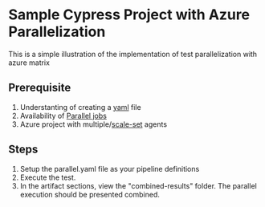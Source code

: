 # Sample Cypress Project with Azure Parallelization

This is a simple illustration of the implementation of test parallelization with azure matrix

## Prerequisite
1. Understanting of creating a [yaml](https://learn.microsoft.com/en-us/azure/devops/pipelines/create-first-pipeline?view=azure-devops&tabs=java%2Ctfs-2018-2%2Cbrowser) file
2. Availability of [Parallel jobs](https://learn.microsoft.com/en-us/azure/devops/pipelines/licensing/concurrent-jobs?view=azure-devops&tabs=ms-hosted)
3. Azure project with multiple/[scale-set](https://learn.microsoft.com/en-us/azure/devops/pipelines/agents/scale-set-agents?view=azure-devops) agents

## Steps
1. Setup the parallel.yaml file as your pipeline definitions
2. Execute the test.
3. In the artifact sections, view the "combined-results" folder. The parallel execution should be presented combined.
